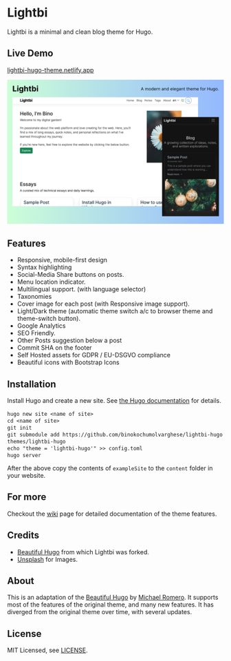 # Lightbi 

Lightbi is a minimal and clean blog theme for Hugo.

## Live Demo

[lightbi-hugo-theme.netlify.app](https://lightbi-hugo-theme.netlify.app/)

![LightBi Hugo Theme Screenshot](https://raw.githubusercontent.com/binokochumolvarghese/lightbi-hugo/master/images/screenshot.png)

## Features

- Responsive, mobile-first design
- Syntax highlighting
- Social-Media Share buttons on posts.
- Menu location indicator.
- Multilingual support. (with language selector)
- Taxonomies
- Cover image for each post (with Responsive image support).
- Light/Dark theme (automatic theme switch a/c to browser theme and theme-switch button).
- Google Analytics
- SEO Friendly.
- Other Posts suggestion below a post
- Commit SHA on the footer
- Self Hosted assets for GDPR / EU-DSGVO compliance
- Beautiful icons with Bootstrap Icons


## Installation

Install Hugo and create a new site. See [the Hugo documentation](https://gohugo.io/getting-started/quick-start/) for details.

```
hugo new site <name of site>
cd <name of site>
git init
git submodule add https://github.com/binokochumolvarghese/lightbi-hugo themes/lightbi-hugo
echo "theme = 'lightbi-hugo'" >> config.toml
hugo server
```

After the above copy the contents of `exampleSite` to the `content` folder in your website.

## For more

Checkout the [wiki](https://github.com/binokochumolvarghese/lightbi-hugo/wiki) page for detailed documentation of the theme features.

## Credits

- [Beautiful Hugo](https://github.com/halogenica/beautifulhugo) from which Lightbi was forked.
- [Unsplash](https://unsplash.com/) for Images.

## About

This is an adaptation of the [Beautiful Hugo](https://github.com/halogenica/beautifulhugo) by [Michael Romero](https://github.com/halogenica). It supports most of the features of the original theme, and many new features. It has diverged from the original theme over time, with several updates.

## License

MIT Licensed, see [LICENSE](https://github.com/binokochumolvarghese/lightbi-hugo/blob/master/LICENSE).

